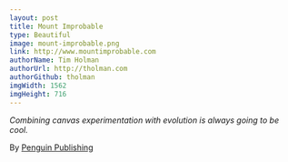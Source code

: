 ```yaml
---
layout: post
title: Mount Improbable
type: Beautiful
image: mount-improbable.png
link: http://www.mountimprobable.com
authorName: Tim Holman
authorUrl: http://tholman.com
authorGithub: tholman
imgWidth: 1562
imgHeight: 716
---
```


_Combining canvas experimentation with evolution is always going to be cool._

By [Penguin Publishing](http://www.penguin.com)
